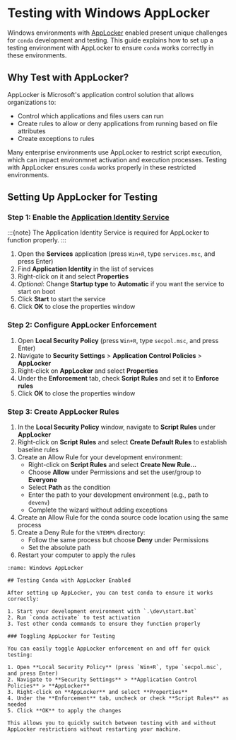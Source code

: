 [AppLocker]: https://learn.microsoft.com/en-us/windows/security/application-security/application-control/app-control-for-business/applocker/applocker-overview
[Application Identity Service]: https://learn.microsoft.com/en-us/windows/security/application-security/application-control/app-control-for-business/applocker/configure-the-application-identity-service

# Testing with Windows AppLocker

Windows environments with [AppLocker][AppLocker] enabled present unique challenges for `conda` development and testing. This guide explains how to set up a testing environment with AppLocker to ensure `conda` works correctly in these environments.

## Why Test with AppLocker?

AppLocker is Microsoft's application control solution that allows organizations to:

- Control which applications and files users can run
- Create rules to allow or deny applications from running based on file attributes
- Create exceptions to rules

Many enterprise environments use AppLocker to restrict script execution, which can impact environmnet activation and execution processes. Testing with AppLocker ensures `conda` works properly in these restricted environments.

## Setting Up AppLocker for Testing


### Step 1: Enable the [Application Identity Service][Application Identity Service]

:::{note}
The Application Identity Service is required for AppLocker to function properly.
:::

1. Open the **Services** application (press `Win+R`, type `services.msc`, and press Enter)
2. Find **Application Identity** in the list of services
3. Right-click on it and select **Properties**
4. *Optional*: Change **Startup type** to **Automatic** if you want the service to start on boot
5. Click **Start** to start the service
6. Click **OK** to close the properties window

### Step 2: Configure AppLocker Enforcement

1. Open **Local Security Policy** (press `Win+R`, type `secpol.msc`, and press Enter)
2. Navigate to **Security Settings** > **Application Control Policies** > **AppLocker**
3. Right-click on **AppLocker** and select **Properties**
4. Under the **Enforcement** tab, check **Script Rules** and set it to **Enforce rules**
5. Click **OK** to close the properties window

### Step 3: Create AppLocker Rules

1. In the **Local Security Policy** window, navigate to **Script Rules** under **AppLocker**
2. Right-click on **Script Rules** and select **Create Default Rules** to establish baseline rules
3. Create an Allow Rule for your development environment:
   - Right-click on **Script Rules** and select **Create New Rule...**
   - Choose **Allow** under Permissions and set the user/group to **Everyone**
   - Select **Path** as the condition
   - Enter the path to your development environment (e.g., path to `devenv`)
   - Complete the wizard without adding exceptions
4. Create an Allow Rule for the conda source code location using the same process
5. Create a Deny Rule for the `%TEMP%` directory:
   - Follow the same process but choose **Deny** under Permissions
   - Set the absolute path
6. Restart your computer to apply the rules

```{figure} /img/applocker.png
:name: Windows AppLocker

## Testing Conda with AppLocker Enabled

After setting up AppLocker, you can test conda to ensure it works correctly:

1. Start your development environment with `.\dev\start.bat`
2. Run `conda activate` to test activation
3. Test other conda commands to ensure they function properly

### Toggling AppLocker for Testing

You can easily toggle AppLocker enforcement on and off for quick testing:

1. Open **Local Security Policy** (press `Win+R`, type `secpol.msc`, and press Enter)
2. Navigate to **Security Settings** > **Application Control Policies** > **AppLocker**
3. Right-click on **AppLocker** and select **Properties**
4. Under the **Enforcement** tab, uncheck or check **Script Rules** as needed
5. Click **OK** to apply the changes

This allows you to quickly switch between testing with and without AppLocker restrictions without restarting your machine.
